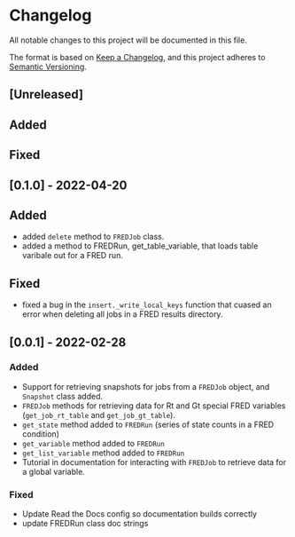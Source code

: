# Changelog

All notable changes to this project will be documented in this file.

The format is based on [Keep a Changelog](https://keepachangelog.com/en/1.0.0/),
and this project adheres to [Semantic
Versioning](https://semver.org/spec/v2.0.0.html).

## [Unreleased]

## Added

## Fixed

## [0.1.0] - 2022-04-20

## Added

- added `delete` method to `FREDJob` class.
- added a method to FREDRun, get_table_variable, that loads table varibale out for a FRED run.

## Fixed

- fixed a bug in the `insert._write_local_keys` function that cuased an error when
  deleting all jobs in a FRED results directory.

## [0.0.1] - 2022-02-28

### Added

- Support for retrieving snapshots for jobs from a `FREDJob` object, and
  `Snapshot` class added.
- `FREDJob` methods for retrieving data for Rt and Gt special FRED variables
  (`get_job_rt_table` and `get_job_gt_table`).
- `get_state` method added to `FREDRun` (series of state counts in a FRED
  condition)
- `get_variable` method added to `FREDRun`
- `get_list_variable` method added to `FREDRun`
- Tutorial in documentation for interacting with `FREDJob` to retrieve data for
  a global variable.

### Fixed

- Update Read the Docs config so documentation builds correctly
- update FREDRun class doc strings
